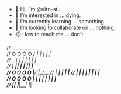 - 👋 Hi, I’m @vlrn-stu
- 👀 I’m interested in ... dying.
- 🌱 I’m currently learning ... something.
- 💞️ I’m looking to collaborate on ... nothing.
- 📫 How to reach me ... don't.

//       		         ____ _____ _   _   
// O   O   O   O	  / ___|_   _| | | |  
// 		              \___ \ | | | | | |  
// 		               ___) || | | |_| |  
// O   O   O   O	  |____/_|_|__\___/__ 
// 		             |  ___|_ _|_ _|_   _|
// 		             | |_   | | | |  | |  
// O   O   O   O	 |  _|  | | | |  | |  
// 		             |_|   |___|___| |_|  
<!---
vlrn-stu/vlrn-stu is a ✨ special ✨ repository because its `README.md` (this file) appears on your GitHub profile.
You can click the Preview link to take a look at your changes.
--->
